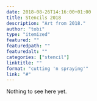 ```yaml
---
date: 2018-08-26T14:16:00+01:00
title: Stencils 2018
description: "Art from 2018."
author: "tobi"
type: "itemized"
featured: ""
featuredpath: ""
featuredalt: ""
categories: ["stencil"]
linktitle: ""
format: "cutting 'n spraying'"
link: "#"
---
```


Nothing to see here yet.
